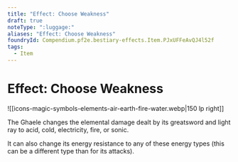 ```yaml
---
title: "Effect: Choose Weakness"
draft: true
noteType: ":luggage:"
aliases: "Effect: Choose Weakness"
foundryId: Compendium.pf2e.bestiary-effects.Item.PJxUFFeAvQJ4l52f
tags:
  - Item
---
```


# Effect: Choose Weakness
![[icons-magic-symbols-elements-air-earth-fire-water.webp|150 lp right]]

The Ghaele changes the elemental damage dealt by its greatsword and light ray to acid, cold, electricity, fire, or sonic.

It can also change its energy resistance to any of these energy types (this can be a different type than for its attacks).
